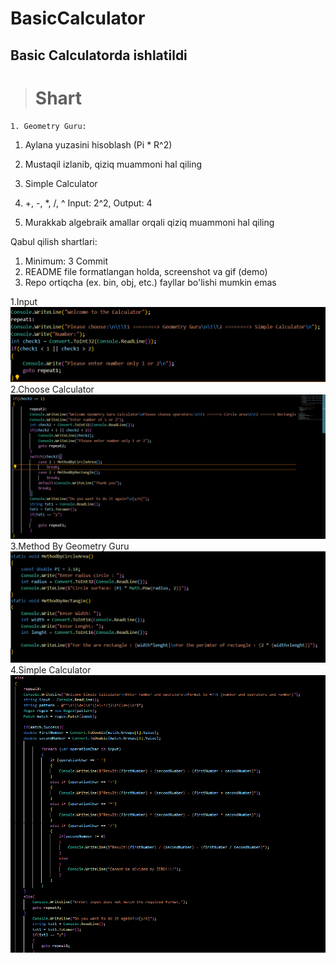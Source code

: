 # BasicCalculator
## Basic Calculatorda ishlatildi
>
> # Shart 
    1. Geometry Guru:
  1. Aylana yuzasini hisoblash (Pi * R^2)
  2. Mustaqil izlanib, qiziq muammoni hal qiling

2. Simple Calculator
  1. +, -, *, /, ^ Input: 2^2, Output: 4
  2. Murakkab algebraik amallar orqali qiziq muammoni hal qiling

Qabul qilish shartlari:
1. Minimum: 3 Commit
2. README file formatlangan holda, screenshot va gif (demo)
3. Repo ortiqcha (ex. bin, obj, etc.) fayllar bo'lishi
 mumkin emas


>
1.Input
![input](image.png)
2.Choose Calculator
![alt text](image-1.png)
3.Method By Geometry Guru
![alt text](image-2.png)
4.Simple Calculator
![alt text](image-3.png)